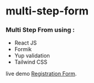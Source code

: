 # multi-step-form

### Multi Step From using :
* React JS
* Formik
* Yup validation
* Tailwind CSS

live demo [Registration Form](https://mohamedsarhan7.github.io/multi-step-form/).


